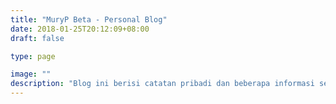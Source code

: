 ```yaml
---
title: "MuryP Beta - Personal Blog"
date: 2018-01-25T20:12:09+08:00
draft: false

type: page

image: ""
description: "Blog ini berisi catatan pribadi dan beberapa informasi seputar dunia teknologi.."
---
```


<!-- Hello, nama saya **Alief MuryP**, disingkat MuryP.
Bisa dipanggil **MuryP** -->

